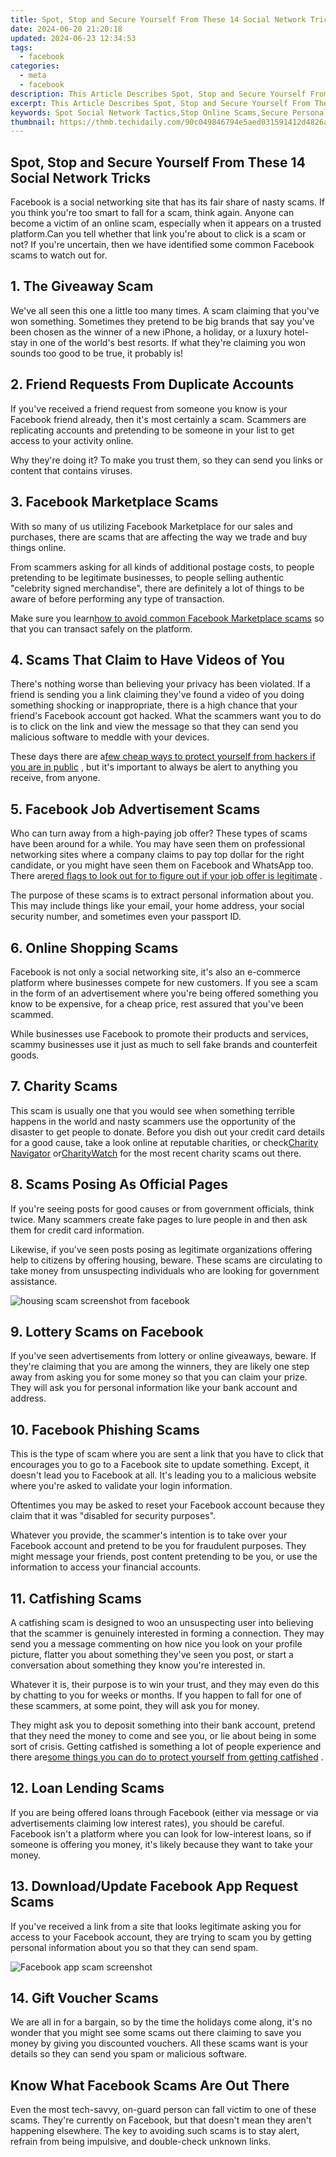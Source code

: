 ```yaml
---
title: Spot, Stop and Secure Yourself From These 14 Social Network Tricks
date: 2024-06-20 21:20:18
updated: 2024-06-23 12:34:53
tags:
  - facebook
categories:
  - meta
  - facebook
description: This Article Describes Spot, Stop and Secure Yourself From These 14 Social Network Tricks
excerpt: This Article Describes Spot, Stop and Secure Yourself From These 14 Social Network Tricks
keywords: Spot Social Network Tactics,Stop Online Scams,Secure Personal Data,Social Security Tips,Protect From Network Tricks,Avoid Social Traps,Safeguard Online Presence
thumbnail: https://thmb.techidaily.com/90c049846794e5aed031591412d4826aac7c7bd6532c5bd0d695b676cbba88c9.jpg
---
```


## Spot, Stop and Secure Yourself From These 14 Social Network Tricks

 Facebook is a social networking site that has its fair share of nasty scams. If you think you're too smart to fall for a scam, think again. Anyone can become a victim of an online scam, especially when it appears on a trusted platform.Can you tell whether that link you're about to click is a scam or not? If you're uncertain, then we have identified some common Facebook scams to watch out for.

## 1\. The Giveaway Scam

 We've all seen this one a little too many times. A scam claiming that you've won something. Sometimes they pretend to be big brands that say you've been chosen as the winner of a new iPhone, a holiday, or a luxury hotel-stay in one of the world's best resorts. If what they're claiming you won sounds too good to be true, it probably is!

## 2\. Friend Requests From Duplicate Accounts

 If you've received a friend request from someone you know is your Facebook friend already, then it's most certainly a scam. Scammers are replicating accounts and pretending to be someone in your list to get access to your activity online.

 Why they're doing it? To make you trust them, so they can send you links or content that contains viruses.

## 3\. Facebook Marketplace Scams

 With so many of us utilizing Facebook Marketplace for our sales and purchases, there are scams that are affecting the way we trade and buy things online.

 From scammers asking for all kinds of additional postage costs, to people pretending to be legitimate businesses, to people selling authentic "celebrity signed merchandise", there are definitely a lot of things to be aware of before performing any type of transaction.

 Make sure you learn[how to avoid common Facebook Marketplace scams](https://www.makeuseof.com/facebook-marketplace-scams-and-how-to-avoid-them/) so that you can transact safely on the platform.

## 4\. Scams That Claim to Have Videos of You

 There's nothing worse than believing your privacy has been violated. If a friend is sending you a link claiming they've found a video of you doing something shocking or inappropriate, there is a high chance that your friend's Facebook account got hacked. What the scammers want you to do is to click on the link and view the message so that they can send you malicious software to meddle with your devices.

 These days there are a[few cheap ways to protect yourself from hackers if you are in public](https://www.makeuseof.com/cheap-ways-to-protect-yourself-in-public/) , but it's important to always be alert to anything you receive, from anyone.

## 5\. Facebook Job Advertisement Scams

 Who can turn away from a high-paying job offer? These types of scams have been around for a while. You may have seen them on professional networking sites where a company claims to pay top dollar for the right candidate, or you might have seen them on Facebook and WhatsApp too. There are[red flags to look out for to figure out if your job offer is legitimate](https://www.makeuseof.com/red-flags-job-isnt-legitimate/) .

 The purpose of these scams is to extract personal information about you. This may include things like your email, your home address, your social security number, and sometimes even your passport ID.

## 6\. Online Shopping Scams

 Facebook is not only a social networking site, it's also an e-commerce platform where businesses compete for new customers. If you see a scam in the form of an advertisement where you're being offered something you know to be expensive, for a cheap price, rest assured that you've been scammed.

 While businesses use Facebook to promote their products and services, scammy businesses use it just as much to sell fake brands and counterfeit goods.

## 7\. Charity Scams

 This scam is usually one that you would see when something terrible happens in the world and nasty scammers use the opportunity of the disaster to get people to donate. Before you dish out your credit card details for a good cause, take a look online at reputable charities, or check[Charity Navigator](https://www.charitynavigator.org/) or[CharityWatch](https://www.charitywatch.org/) for the most recent charity scams out there.

## 8\. Scams Posing As Official Pages

 If you're seeing posts for good causes or from government officials, think twice. Many scammers create fake pages to lure people in and then ask them for credit card information.

 Likewise, if you've seen posts posing as legitimate organizations offering help to citizens by offering housing, beware. These scams are circulating to take money from unsuspecting individuals who are looking for government assistance.

![housing scam screenshot from facebook](https://static1.makeuseofimages.com/wordpress/wp-content/uploads/2022/10/housing-scam.jpg)

## 9\. Lottery Scams on Facebook

 If you've seen advertisements from lottery or online giveaways, beware. If they're claiming that you are among the winners, they are likely one step away from asking you for some money so that you can claim your prize. They will ask you for personal information like your bank account and address.

## 10\. Facebook Phishing Scams

 This is the type of scam where you are sent a link that you have to click that encourages you to go to a Facebook site to update something. Except, it doesn't lead you to Facebook at all. It's leading you to a malicious website where you're asked to validate your login information.

 Oftentimes you may be asked to reset your Facebook account because they claim that it was "disabled for security purposes".

 Whatever you provide, the scammer's intention is to take over your Facebook account and pretend to be you for fraudulent purposes. They might message your friends, post content pretending to be you, or use the information to access your financial accounts.

## 11\. Catfishing Scams

 A catfishing scam is designed to woo an unsuspecting user into believing that the scammer is genuinely interested in forming a connection. They may send you a message commenting on how nice you look on your profile picture, flatter you about something they've seen you post, or start a conversation about something they know you're interested in.

 Whatever it is, their purpose is to win your trust, and they may even do this by chatting to you for weeks or months. If you happen to fall for one of these scammers, at some point, they will ask you for money.

 They might ask you to deposit something into their bank account, pretend that they need the money to come and see you, or lie about being in some sort of crisis. Getting catfished is something a lot of people experience and there are[some things you can do to protect yourself from getting catfished](https://www.makeuseof.com/how-to-protect-yourself-from-catfishing/) .

## 12\. Loan Lending Scams

 If you are being offered loans through Facebook (either via message or via advertisements claiming low interest rates), you should be careful. Facebook isn't a platform where you can look for low-interest loans, so if someone is offering you money, it's likely because they want to take your money.

## 13\. Download/Update Facebook App Request Scams

 If you've received a link from a site that looks legitimate asking you for access to your Facebook account, they are trying to scam you by getting personal information about you so that they can send spam.

![Facebook app scam screenshot](https://static1.makeuseofimages.com/wordpress/wp-content/uploads/2022/10/My-project-(55).jpg)

## 14\. Gift Voucher Scams

 We are all in for a bargain, so by the time the holidays come along, it's no wonder that you might see some scams out there claiming to save you money by giving you discounted vouchers. All these scams want is your details so they can send you spam or malicious software.

## Know What Facebook Scams Are Out There

 Even the most tech-savvy, on-guard person can fall victim to one of these scams. They're currently on Facebook, but that doesn't mean they aren't happening elsewhere. The key to avoiding such scams is to stay alert, refrain from being impulsive, and double-check unknown links.


<ins class="adsbygoogle"
     style="display:block"
     data-ad-format="autorelaxed"
     data-ad-client="ca-pub-7571918770474297"
     data-ad-slot="1223367746"></ins>



<ins class="adsbygoogle"
     style="display:block"
     data-ad-client="ca-pub-7571918770474297"
     data-ad-slot="8358498916"
     data-ad-format="auto"
     data-full-width-responsive="true"></ins>
